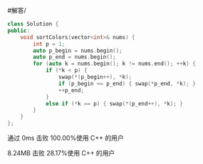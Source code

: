 #解答/ 

```cpp
class Solution {
public:
	void sortColors(vector<int>& nums) {
		int p = 1;
		auto p_begin = nums.begin();
		auto p_end = nums.begin();
		for (auto k = nums.begin(); k != nums.end(); ++k) {
			if (*k < p) {
				swap(*(p_begin++), *k);
				if (p_begin <= p_end) { swap(*p_end, *k); }
				++p_end;
			}
			else if (*k == p) { swap(*(p_end++), *k); }
		}
	}
};
```

通过
0ms
击败 100.00%使用 C++ 的用户

8.24MB
击败 28.17%使用 C++ 的用户